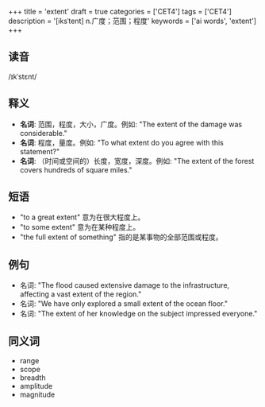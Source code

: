 +++
title = 'extent'
draft = true
categories = ['CET4']
tags = ['CET4']
description = '[iksˈtent] n.广度；范围；程度'
keywords = ['ai words', 'extent']
+++

## 读音
/ɪkˈstɛnt/

## 释义
- **名词**: 范围，程度，大小，广度。例如: "The extent of the damage was considerable."
- **名词**: 程度，量度。例如: "To what extent do you agree with this statement?"
- **名词**: （时间或空间的）长度，宽度，深度。例如: "The extent of the forest covers hundreds of square miles."

## 短语
- "to a great extent" 意为在很大程度上。
- "to some extent" 意为在某种程度上。
- "the full extent of something" 指的是某事物的全部范围或程度。

## 例句
- 名词: "The flood caused extensive damage to the infrastructure, affecting a vast extent of the region."
- 名词: "We have only explored a small extent of the ocean floor."
- 名词: "The extent of her knowledge on the subject impressed everyone."

## 同义词
- range
- scope
- breadth
- amplitude
- magnitude
